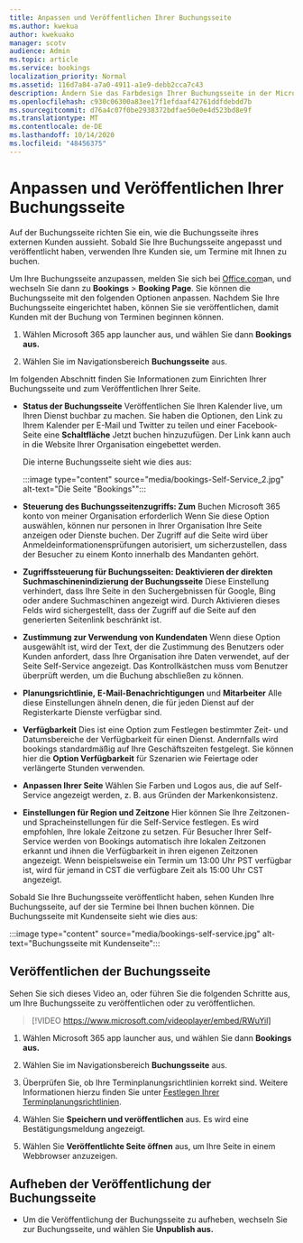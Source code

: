 ```yaml
---
title: Anpassen und Veröffentlichen Ihrer Buchungsseite
ms.author: kwekua
author: kwekuako
manager: scotv
audience: Admin
ms.topic: article
ms.service: bookings
localization_priority: Normal
ms.assetid: 116d7a84-a7a0-4911-a1e9-debb2cca7c43
description: Ändern Sie das Farbdesign Ihrer Buchungsseite in der Microsoft Bookings-App.
ms.openlocfilehash: c930c06300a83ee17f1efdaaf42761ddfdebdd7b
ms.sourcegitcommit: d76a4c07f0be2938372bdfae50e0e4d523bd8e9f
ms.translationtype: MT
ms.contentlocale: de-DE
ms.lasthandoff: 10/14/2020
ms.locfileid: "48456375"
---
```

# <a name="customize-and-publish-your-booking-page"></a>Anpassen und Veröffentlichen Ihrer Buchungsseite

Auf der Buchungsseite richten Sie ein, wie die Buchungsseite ihres externen Kunden aussieht. Sobald Sie Ihre Buchungsseite angepasst und veröffentlicht haben, verwenden Ihre Kunden sie, um Termine mit Ihnen zu buchen.

Um Ihre Buchungsseite anzupassen, melden Sie sich bei [Office.com](https://office.com)an, und wechseln Sie dann zu **Bookings** \> **Booking Page**. Sie können die Buchungsseite mit den folgenden Optionen anpassen. Nachdem Sie Ihre Buchungsseite eingerichtet haben, können Sie sie veröffentlichen, damit Kunden mit der Buchung von Terminen beginnen können.

1. Wählen Microsoft 365 app launcher aus, und wählen Sie dann **Bookings aus.**

2. Wählen Sie im Navigationsbereich **Buchungsseite** aus.

Im folgenden Abschnitt finden Sie Informationen zum Einrichten Ihrer Buchungsseite und zum Veröffentlichen Ihrer Seite.

- **Status der Buchungsseite** Veröffentlichen Sie Ihren Kalender live, um Ihren Dienst buchbar zu machen. Sie haben die Optionen, den Link zu Ihrem Kalender per E-Mail und Twitter zu teilen und einer Facebook-Seite eine **Schaltfläche** Jetzt buchen hinzuzufügen. Der Link kann auch in die Website Ihrer Organisation eingebettet werden.

    Die interne Buchungsseite sieht wie dies aus:

    :::image type="content" source="media/bookings-Self-Service_2.jpg" alt-text="Die Seite &quot;Bookings&quot;":::

- **Steuerung des Buchungsseitenzugriffs: Zum** Buchen Microsoft 365 konto von meiner Organisation erforderlich  Wenn Sie diese Option auswählen, können nur personen in Ihrer Organisation Ihre Seite anzeigen oder Dienste buchen. Der Zugriff auf die Seite wird über Anmeldeinformationensprüfungen autorisiert, um sicherzustellen, dass der Besucher zu einem Konto innerhalb des Mandanten gehört.

- **Zugriffssteuerung für Buchungsseiten: Deaktivieren der direkten Suchmaschinenindizierung der Buchungsseite** Diese Einstellung verhindert, dass Ihre Seite in den Suchergebnissen für Google, Bing oder andere Suchmaschinen angezeigt wird. Durch Aktivieren dieses Felds wird sichergestellt, dass der Zugriff auf die Seite auf den generierten Seitenlink beschränkt ist.

- **Zustimmung zur Verwendung von Kundendaten** Wenn diese Option ausgewählt ist, wird der Text, der die Zustimmung des Benutzers oder Kunden anfordert, dass Ihre Organisation ihre Daten verwendet, auf der Seite Self-Service angezeigt. Das Kontrollkästchen muss vom Benutzer überprüft werden, um die Buchung abschließen zu können.

- **Planungsrichtlinie,** **E-Mail-Benachrichtigungen** und **Mitarbeiter** Alle diese Einstellungen ähneln denen, die für jeden Dienst auf der Registerkarte Dienste verfügbar sind.

- **Verfügbarkeit** Dies ist eine Option zum Festlegen bestimmter Zeit- und Datumsbereiche der Verfügbarkeit für einen Dienst. Andernfalls wird bookings standardmäßig auf Ihre Geschäftszeiten festgelegt. Sie können hier die **Option Verfügbarkeit** für Szenarien wie Feiertage oder verlängerte Stunden verwenden.

- **Anpassen Ihrer Seite** Wählen Sie Farben und Logos aus, die auf Self-Service angezeigt werden, z. B. aus Gründen der Markenkonsistenz.

- **Einstellungen für Region und Zeitzone** Hier können Sie Ihre Zeitzonen- und Spracheinstellungen für die Self-Service festlegen. Es wird empfohlen, Ihre lokale Zeitzone zu setzen. Für Besucher Ihrer Self-Service werden von Bookings automatisch ihre lokalen Zeitzonen erkannt und ihnen die Verfügbarkeit in ihren eigenen Zeitzonen angezeigt. Wenn beispielsweise ein Termin um 13:00 Uhr PST verfügbar ist, wird für jemand in CST die verfügbare Zeit als 15:00 Uhr CST angezeigt.

Sobald Sie Ihre Buchungsseite veröffentlicht haben, sehen Kunden Ihre Buchungsseite, auf der sie Termine bei Ihnen buchen können. Die Buchungsseite mit Kundenseite sieht wie dies aus:

:::image type="content" source="media/bookings-self-service.jpg" alt-text="Buchungsseite mit Kundenseite":::

## <a name="publish-the-booking-page"></a>Veröffentlichen der Buchungsseite

Sehen Sie sich dieses Video an, oder führen Sie die folgenden Schritte aus, um Ihre Buchungsseite zu veröffentlichen oder zu veröffentlichen.

> [!VIDEO https://www.microsoft.com/videoplayer/embed/RWuYil]

1. Wählen Microsoft 365 app launcher aus, und wählen Sie dann **Bookings aus.**

1. Wählen Sie im Navigationsbereich **Buchungsseite** aus.

1. Überprüfen Sie, ob Ihre Terminplanungsrichtlinien korrekt sind. Weitere Informationen hierzu finden Sie unter [Festlegen Ihrer Terminplanungsrichtlinien](set-scheduling-policies.md).

1. Wählen Sie **Speichern und veröffentlichen** aus. Es wird eine Bestätigungsmeldung angezeigt.

1. Wählen Sie **Veröffentlichte Seite öffnen** aus, um Ihre Seite in einem Webbrowser anzuzeigen.

## <a name="unpublish-the-booking-page"></a>Aufheben der Veröffentlichung der Buchungsseite

 - Um die Veröffentlichung der Buchungsseite zu aufheben, wechseln Sie zur Buchungsseite, und wählen Sie **Unpublish aus.**
